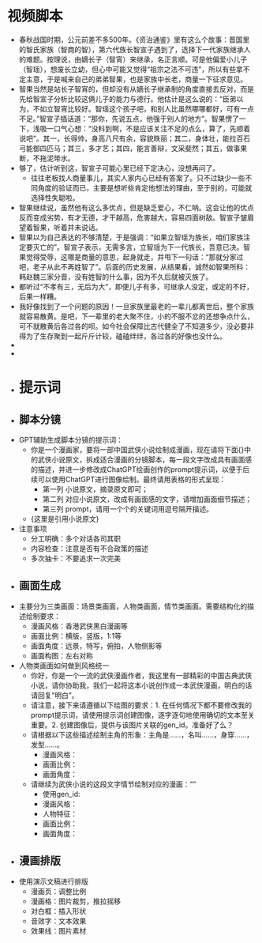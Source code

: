 # 视频脚本
- 春秋战国时期，公元前差不多500年。《资治通鉴》里有这么个故事：晋国里的智氏家族（智商的智），第六代族长智宣子遇到了，选择下一代家族继承人的难题。按理说，由嫡长子（智宵）来继承，名正言顺。可是他偏爱小儿子（智瑶），想废长立幼，但心中可能又觉得“祖宗之法不可违”，所以有些拿不定主意，于是喊来自己的弟弟智果，也是家族中长老，商量一下征求意见。
- 智果当然是站长子智宵的，但却没有从嫡长子继承制的角度直接去反对，而是先给智宣子分析比较这俩儿子的能力与德行。他估计是这么说的：“臣弟以为，不如立智宵比较好。智瑶这个孩子吧，和别人比虽然哪哪都好，可有一点不足。”智宣子插话道：“那你，先说五点，他强于别人的地方”。智果愣了一下，浅吸一口气心想：“没料到啊，不是应该关注不足的点么，算了，先顺着说吧”。其一，长得帅，身高八尺有余，容貌昳丽；其二，身体壮，能拉百石弓能御四匹马；其三，多才艺；其四，能言善辩，文采斐然；其五，做事果断，不拖泥带水。
- 够了，估计听到这，智宣子可能心里已经下定决心，没想再问了。
	- 往往老板找人商量事儿，其实人家内心已经有答案了。只不过缺少一些不同角度的验证而已，主要是想听些肯定他想法的理由，至于别的，可能就选择性失聪啦。
- 智果继续说，虽然他有这么多优点，但是缺乏爱心，不仁呐。这会让他的优点反而变成劣势，有才无德，才干越高，危害越大，容易四面树敌。智宣子皱眉望着智果，听着并未说话。
- 智果以为自己表达的不够清楚，于是强调：“如果立智瑶为族长，咱们家族注定要灭亡的”。智宣子表示，无需多言，立智瑶为下一代族长，吾意已决。智果觉得受辱，这哪是商量的意思，起身就走，并甩下一句话：“那就分家过吧，老子从此不再姓智了”。后面的历史发展，从结果看，诚然如智果所料：韩赵魏三家分晋，没有姓智的什么事，因为不久后就被灭族了。
- 都听过“不孝有三，无后为大”，即便儿子有多，可继承人没定，或定的不好，后果一样糟。
- 我好像找到了一个问题的原因！一旦家族里最老的一辈儿都离世后，整个家族就容易散黄。是吧，下一辈里的老大聚不住，小的不服不忿的还想争点什么，可不就散黄后各过各的呗。如今社会保障比古代健全了不知道多少，没必要非得为了生存聚到一起斤斤计较，磕磕绊绊，各过各的好像也没什么。
-
-
- # 提示词
- ## 脚本分镜
- GPT辅助生成脚本分镜的提示词：
	- 你是一个漫画家，要将一部中国武侠小说绘制成漫画，现在请将下面{}中的武侠小说原文，拆成适合漫画的分镜脚本，每一段文字改成具有画面感的描述，并进一步修改成ChatGPT绘画创作的prompt提示词，以便于后续可以使用ChatGPT进行图像绘制。最终请用表格的形式呈现：
		- 第一列 小说原文，摘录原文即可；
		- 第二列 对应小说原文，改成有画面感的文字，请增加画面细节描述；
		- 第三列 prompt，请用一个个的关键词用逗号隔开描述。
	- {这里是引用小说原文}
- 注意事项
	- 分工明确：多个对话各司其职
	- 内容检查：注意是否有不合政策的描述
	- 多次抽卡：不要追求一次完美
- ## 画面生成
- 主要分为三类画面：场景类画面，人物类画面，情节类画面。需要结构化的描述绘制要求：
	- 漫画风格：香港武侠黑白漫画等
	- 画面比例：横版，竖版，1:1等
	- 画面角度：远景，特写，俯拍，人物侧影等
	- 画面构图：左右对称
- 人物类画面如何做到风格统一
	- 你好，你是一个一流的武侠漫画作者，我这里有一部精彩的中国古典武侠小说，请你协助我，我们一起将这本小说创作成一本武侠漫画，明白的话请回复“明白”。
	- 请注意，接下来请遵循以下绘图的要求：1. 在任何情况下都不要修改我的prompt提示词，请使用提示词创建图像，逐字逐句地使用确切的文本至关重要。2. 创建图像后，提供与该图片关联的gen_id。准备好了么？
	- 请根据以下这些描述绘制主角的形象：主角是......，名叫......，身穿......，发型......。
		- 漫画风格：
		- 画面比例：
		- 画面角度：
	- 请继续为武侠小说的这段文字情节绘制对应的漫画：“”
		- 使用gen_id:
		- 漫画风格：
		- 人物特征：
		- 画面比例：
		- 画面角度：
- ## 漫画排版
- 使用演示文稿进行排版
	- 漫画页：调整比例
	- 漫画格：图片裁剪，推拉摇移
	- 对白框：插入形状
	- 音效字：文本效果
	- 效果线：图片素材